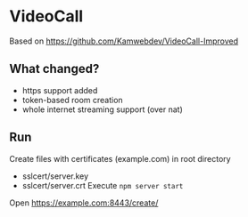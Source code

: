 # VideoCall
Based on https://github.com/Kamwebdev/VideoCall-Improved

## What changed?
- https support added
- token-based room creation
- whole internet streaming support (over nat)

## Run
Create files with certificates (example.com) in root directory
- sslcert/server.key
- sslcert/server.crt
Execute
`npm server start`

Open https://example.com:8443/create/<token>
